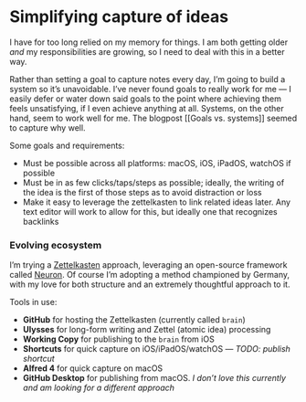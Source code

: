 # Simplifying capture of ideas
I have for too long relied on my memory for things. I am both getting older _and_ my responsibilities are growing, so I need to deal with this in a better way.

Rather than setting a goal to capture notes every day, I’m going to build a system so it’s unavoidable. I’ve never found goals to really work for me — I easily defer or water down said goals to the point where achieving them feels unsatisfying, if I even achieve anything at all. Systems, on the other hand, seem to work well for me. The blogpost [[Goals vs. systems]] seemed to capture why well.

Some goals and requirements:
- Must be possible across all platforms: macOS, iOS, iPadOS, watchOS if possible
- Must be in as few clicks/taps/steps as possible; ideally, the writing of the idea is the first of those steps as to avoid distraction or loss
- Make it easy to leverage the zettelkasten to link related ideas later. Any text editor will work to allow for this, but ideally one that recognizes backlinks

### Evolving ecosystem
I’m trying a [Zettelkasten][1] approach, leveraging an open-source framework called [Neuron][2]. Of course I’m adopting a method championed by Germany, with my love for both structure and an extremely thoughtful approach to it.

Tools in use:
- **GitHub** for hosting the Zettelkasten (currently called `brain`)
- **Ulysses** for long-form writing and Zettel (atomic idea) processing
- **Working Copy** for publishing to the `brain` from iOS
- **Shortcuts** for quick capture on iOS/iPadOS/watchOS — *TODO: publish shortcut*
- **Alfred 4** for quick capture on macOS
- **GitHub Desktop** for publishing from macOS. *I don’t love this currently and am looking for a different approach*

[1]:	https://zettelkasten.de
[2]:	http://neuron.zettel.page